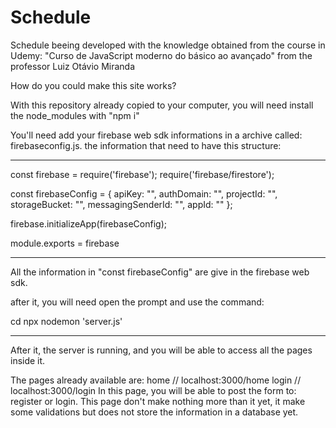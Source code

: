 # Schedule
Schedule beeing developed with the knowledge obtained from the course in Udemy: "Curso de JavaScript moderno do básico ao avançado" from the professor Luiz Otávio Miranda

How do you could make this site works?

With this repository already copied to your computer, you will need install the node_modules with "npm i"

You'll need add your firebase web sdk informations in a archive called: firebaseconfig.js.
the information that need to have this structure:

----------------------------------------------------------------------------------------------------------------------------------------------------------------

const firebase = require('firebase');
require('firebase/firestore');

const firebaseConfig = {
    apiKey: "<yourApiKey>",
    authDomain: "<yourAuthDomain>",
    projectId: "<yourProjectId>",
    storageBucket: "<yourStorageBucked>",
    messagingSenderId: "<yourMessagingSenderId>",
    appId: "<yourAppId>"
  };

firebase.initializeApp(firebaseConfig);

module.exports = firebase
    
----------------------------------------------------------------------------------------------------------------------------------------------------------------
  
All the information in "const firebaseConfig" are give in the firebase web sdk.
  
after it, you will need open the prompt and use the command:

cd <to your copied repository>
npx nodemon 'server.js'
  
----------------------------------------------------------------------------------------------------------------------------------------------------------------
    
After it, the server is running, and you will be able to access all the pages inside it.
  
The pages already available are:
home // localhost:3000/home
login // localhost:3000/login
  In this page, you will be able to post the form to: register or login. This page don't make nothing more than it yet, it make some validations but does not
  store the information in a database yet.
